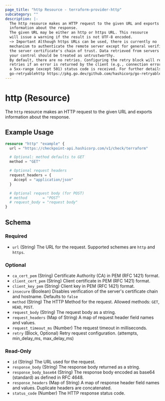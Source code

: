 ```yaml
---
page_title: "http Resource - terraform-provider-http"
subcategory: ""
description: |-
  The http resource makes an HTTP request to the given URL and exports
  information about the response.
  The given URL may be either an http or https URL. This resource
  will issue a warning if the result is not UTF-8 encoded.
  ~> Important Although https URLs can be used, there is currently no
  mechanism to authenticate the remote server except for general verification of
  the server certificate's chain of trust. Data retrieved from servers not under
  your control should be treated as untrustworthy.
  By default, there are no retries. Configuring the retry block will result in
  retries if an error is returned by the client (e.g., connection errors) or if
  a 5xx-range (except 501) status code is received. For further details see
  go-retryablehttp https://pkg.go.dev/github.com/hashicorp/go-retryablehttp.
---
```


# http (Resource)

The `http` resource makes an HTTP request to the given URL and exports information about the response.

## Example Usage

```terraform
resource "http" "example" {
  url = "https://checkpoint-api.hashicorp.com/v1/check/terraform"

  # Optional: method defaults to GET
  method = "GET"

  # Optional request headers
  request_headers = {
    Accept = "application/json"
  }

  # Optional request body (for POST)
  # method       = "POST"
  # request_body = "request body"
}
```

<!-- schema generated by tfplugindocs -->
## Schema

### Required

- `url` (String) The URL for the request. Supported schemes are `http` and `https`.

### Optional

- `ca_cert_pem` (String) Certificate Authority (CA) in PEM (RFC 1421) format.
- `client_cert_pem` (String) Client certificate in PEM (RFC 1421) format.
- `client_key_pem` (String) Client key in PEM (RFC 1421) format.
- `insecure` (Boolean) Disables verification of the server's certificate chain and hostname. Defaults to `false`
- `method` (String) The HTTP Method for the request. Allowed methods: `GET`, `HEAD`, `POST`.
- `request_body` (String) The request body as a string.
- `request_headers` (Map of String) A map of request header field names and values.
- `request_timeout_ms` (Number) The request timeout in milliseconds.
- `retry` (Block, Optional) Retry request configuration. (attempts, min_delay_ms, max_delay_ms)

### Read-Only

- `id` (String) The URL used for the request.
- `response_body` (String) The response body returned as a string.
- `response_body_base64` (String) The response body encoded as base64 (standard) as defined in RFC 4648.
- `response_headers` (Map of String) A map of response header field names and values. Duplicate headers are concatenated.
- `status_code` (Number) The HTTP response status code.



